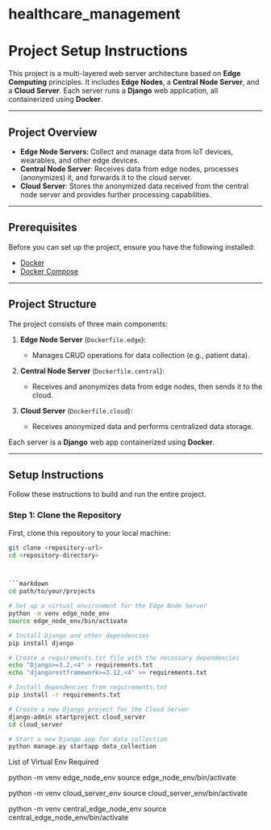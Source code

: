 # healthcare_management



# Project Setup Instructions

This project is a multi-layered web server architecture based on **Edge Computing** principles. It includes **Edge Nodes**, a **Central Node Server**, and a **Cloud Server**. Each server runs a **Django** web application, all containerized using **Docker**.

---

## Project Overview

- **Edge Node Servers**: Collect and manage data from IoT devices, wearables, and other edge devices.
- **Central Node Server**: Receives data from edge nodes, processes (anonymizes) it, and forwards it to the cloud server.
- **Cloud Server**: Stores the anonymized data received from the central node server and provides further processing capabilities.

---

## Prerequisites

Before you can set up the project, ensure you have the following installed:

- [Docker](https://www.docker.com/products/docker-desktop)
- [Docker Compose](https://docs.docker.com/compose/install/)

---

## Project Structure

The project consists of three main components:

1. **Edge Node Server** (`Dockerfile.edge`):
   - Manages CRUD operations for data collection (e.g., patient data).
   
2. **Central Node Server** (`Dockerfile.central`):
   - Receives and anonymizes data from edge nodes, then sends it to the cloud.
   
3. **Cloud Server** (`Dockerfile.cloud`):
   - Receives anonymized data and performs centralized data storage.

Each server is a **Django** web app containerized using **Docker**.

---

## Setup Instructions

Follow these instructions to build and run the entire project.

### Step 1: Clone the Repository

First, clone this repository to your local machine:

```bash
git clone <repository-url>
cd <repository-directory>



```markdown
cd path/to/your/projects

# Set up a virtual environment for the Edge Node Server
python -m venv edge_node_env
source edge_node_env/bin/activate

# Install Django and other dependencies
pip install django

# Create a requirements.txt file with the necessary dependencies
echo "Django>=3.2,<4" > requirements.txt
echo "djangorestframework>=3.12,<4" >> requirements.txt

# Install dependencies from requirements.txt
pip install -r requirements.txt

# Create a new Django project for the Cloud Server
django-admin startproject cloud_server
cd cloud_server

# Start a new Django app for data collection
python manage.py startapp data_collection
```



List of Virtual Env Required 

python -m venv edge_node_env
source edge_node_env/bin/activate

python -m venv cloud_server_env
source cloud_server_env/bin/activate

python -m venv central_edge_node_env
source central_edge_node_env/bin/activate